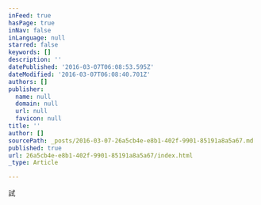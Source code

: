 ```yaml
---
inFeed: true
hasPage: true
inNav: false
inLanguage: null
starred: false
keywords: []
description: ''
datePublished: '2016-03-07T06:08:53.595Z'
dateModified: '2016-03-07T06:08:40.701Z'
authors: []
publisher:
  name: null
  domain: null
  url: null
  favicon: null
title: ''
author: []
sourcePath: _posts/2016-03-07-26a5cb4e-e8b1-402f-9901-85191a8a5a67.md
published: true
url: 26a5cb4e-e8b1-402f-9901-85191a8a5a67/index.html
_type: Article

---
```

試
